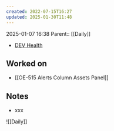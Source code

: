 ```yaml
---
created: 2022-07-15T16:27
updated: 2025-01-30T11:48
---
```

2025-01-07 16:38
Parent:: [[Daily]] 

- [DEV Health](https://health-configdev.mixtelematics.com/public/mapshow.htm?id=2001&mapid=1A35514B-E08F-4B7C-90B8-CD1774AE8CA3)

## Worked on

- [[OE-515 Alerts Column Assets Panel]]

## Notes

- xxx

![[Daily]]

